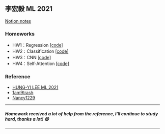 ## 李宏毅 ML 2021
[Notion notes](https://www.notion.so/ML-673c4492069a41ed93f723a7dbcc704d?pvs=4)

### Homeworks
- HW1：Regression [[code]](<https://github.com/zjimf/LML/blob/master/%E6%9D%8E%E5%AE%8F%E6%AF%85ML/HW01/HW01.ipynb>)
- HW2：Classification [[code]](<https://github.com/zjimf/LML/blob/master/%E6%9D%8E%E5%AE%8F%E6%AF%85ML/HW02/HW02.ipynb>)
- HW3：CNN [[code]](<https://github.com/zjimf/LML/blob/master/%E6%9D%8E%E5%AE%8F%E6%AF%85ML/HW03/HW03.ipynb>)
- HW4：Self-Attention [[code]](<>)

### Reference
- [HUNG-YI LEE ML 2021](<https://speech.ee.ntu.edu.tw/~hylee/ml/2021-spring.php>)
- [1am9trash](<https://github.com/1am9trash/Hung_Yi_Lee_ML_2021>)
- [Nancy1229](<https://github.com/Nancy1229/ML2021-Spring>)
---
##### Homework received a lot of help from the reference, I'll continue to study hard, thanks a lot! :smile:
---
